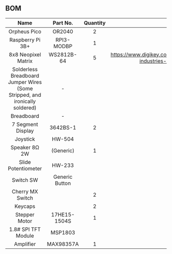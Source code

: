 ## BOM
| Name | Part No. | Quantity | Other |
| :-: | :-: | :-: | :-: |
| Orpheus Pico | OR2040 | 2 |  |
| Raspberry Pi 3B+ | RPI3-MODBP | 1 |  |
| 8x8 Neopixel Matrix | WS2812B-64 | 5 | https://www.digikey.com/en/products/detail/adafruit-industries-llc/1487/5154669 |
| Solderless Breadboard Jumper Wires (Some Stripped, and ironically soldered) | - |  |  |
| Breadboard | - |  |  |
| 7 Segment Display | 3642BS-1 | 2 |  |
| Joystick | HW-504 |  |  |
| Speaker 8Ω 2W | (Generic) | 1 |  |
| Slide Potentiometer | HW-233 |  |  |
| Switch SW | Generic Button |  |  |
| Cherry MX Switch |  | 2 |  |
| Keycaps |  | 2 |  |
| Stepper Motor | 17HE15-1504S | 1 |  |
| 1.8# SPI TFT Module | MSP1803 |  |  |
| Amplifier | MAX98357A | 1 |  |